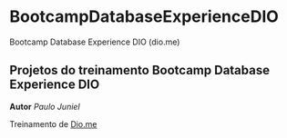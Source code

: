 # BootcampDatabaseExperienceDIO

Bootcamp Database Experience DIO (dio.me)

## Projetos do treinamento Bootcamp Database Experience DIO

**Autor** _Paulo Juniel_

Treinamento de [Dio.me](https://www.dio.me)

